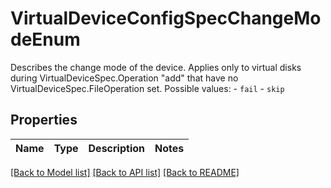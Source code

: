 # VirtualDeviceConfigSpecChangeModeEnum

Describes the change mode of the device.  Applies only to virtual disks during VirtualDeviceSpec.Operation \"add\" that have no VirtualDeviceSpec.FileOperation set.  Possible values: - `fail` - `skip` 

## Properties
Name | Type | Description | Notes
------------ | ------------- | ------------- | -------------

[[Back to Model list]](../README.md#documentation-for-models) [[Back to API list]](../README.md#documentation-for-api-endpoints) [[Back to README]](../README.md)


